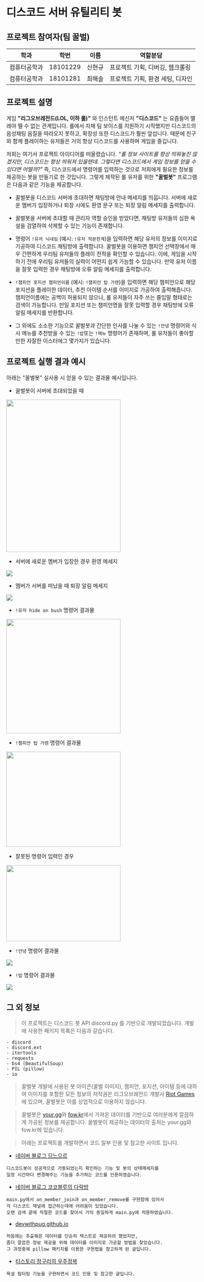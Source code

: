 # 디스코드 서버 유틸리티 봇

## 프로젝트 참여자(팀 꿀벌)

| 학과         | 학번     | 이름   | 역할분담 |
| ------------ | -------- | ------ | -----|
| 컴퓨터공학과 | 18101229 | 신현규 | 프로젝트 기획, 디버깅, 웹크롤링 |
| 컴퓨터공학과 | 18101281 | 최해솔 | 프로젝트 기획, 환경 세팅, 디자인 |

## 프로젝트 설명
게임 **"리그오브레전드(LOL, 이하 롤)"** 와 인스턴트 메신저 **"디스코드"** 는 요즘들어 뗄레야 뗄 수 없는 관계입니다.
롤에서 자체 팀 보이스를 지원하기 시작했지만 디스코드의 음성채팅 음질을 따라오지 못하고, 확장성 또한 디스코드가 훨씬 앞섭니다.
때문에 친구와 함께 플레이하는 유저들은 거의 항상 디스코드를 사용하며 게임을 즐깁니다.

저희는 여기서 프로젝트 아이디어를 떠올렸습니다.
*"롤 정보 사이트를 항상 띄워놓진 않겠지만, 디스코드는 항상 띄워져 있을텐데. 그렇다면 디스코드에서 게임 정보를 얻을 수 있다면 어떨까?"*
즉, 디스코드에서 명령어를 입력하는 것으로 저희에게 필요한 정보를 제공하는 봇을 만들기로 한 것입니다.
그렇게 제작된 롤 유저를 위한 **"꿀벌봇"** 프로그램은 다음과 같은 기능을 제공합니다.

- 꿀벌봇을 디스코드 서버에 초대하면 채팅방에 안내 메세지를 띄웁니다. 서버에 새로운 멤버가 입장하거나 퇴장 시에도 환영 문구 또는 퇴장 알림 메세지를 출력합니다.

- 꿀벌봇을 서버에 초대할 때 관리자 역할 승인을 받았다면, 채팅방 유저들의 심한 욕설을 검열하여 삭제할 수 있는 기능이 존재합니다.

- 명령어 `!유저 닉네임` (예시: `!유저 적분한계`)을 입력하면 해당 유저의 정보를 이미지로 가공하여 디스코드 채팅방에 출력합니다.
꿀벌봇을 이용하면 챔피언 선택창에서 매우 간편하게 우리팀 유저들의 플레이 전적을 확인할 수 있습니다.
이에, 게임을 시작하기 전에 우리팀 유저들의 실력이 어떤지 쉽게 가늠할 수 있습니다. 만약 유저 이름을 잘못 입력한 경우 채팅방에 오류 알림 메세지를 출력합니다.

- `!챔피언 포지션 챔피언이름` (예시: `!챔피언 탑 가렌`)을 입력하면 해당 챔피언으로 해당 포지션을 플레이한 데이터, 추천 아이템 순서를 이미지로 가공하여 출력해줍니다.
챔피언이름에는 공백이 허용되지 않으나, 롤 유저들이 자주 쓰는 줄임말 형태로는 검색이 가능합니다. 만일 포지션 또는 챔피언명을 잘못 입력할 경우 채팅방에 오류 알림 메세지를 반환합니다.

- 그 외에도 소소한 기능으로 꿀벌봇과 간단한 인사를 나눌 수 있는 `!안녕` 명령어와 식사 메뉴를 추천받을 수 있는 `!밥`또는 `!메뉴` 명령어가 존재하며,
롤 유저들이 좋아할만한 자잘한 이스터에그 몇가지가 있습니다.

## 프로젝트 실행 결과 예시
아래는 "꿀벌봇" 실사용 시 얻을 수 있는 결과물 예시입니다.

- 꿀벌봇이 서버에 초대되었을 때
<img src="https://user-images.githubusercontent.com/81071456/146804917-c8575b6d-7d82-4dab-874a-8eeb9d634241.PNG" width="300" height="400"/>

- 서버에 새로운 멤버가 입장한 경우 환영 메세지
<img src="https://user-images.githubusercontent.com/81071456/146806081-a5e50c6e-ffaf-4c22-addc-df1e9159006e.PNG"/>

- 멤버가 서버를 떠났을 때 퇴장 알림 메세지
<img src="https://user-images.githubusercontent.com/81071456/146805867-06568f03-8a60-4339-b520-171ecd2fe0ca.PNG"/>

- `!유저 hide on bush` 명령어 결과물
<img src="https://user-images.githubusercontent.com/81071456/146806243-ac9d6fa8-5740-47c1-a35b-1bfd16cb7412.PNG" width="300" height="300"/>

- `!챔피언 탑 가렌` 명령어 결과물
<img src="https://user-images.githubusercontent.com/81071456/146807477-7ff392cb-0167-4cc7-8dac-494417e82f52.PNG" width="300" height="250"/>

- 잘못된 명령어 입력인 경우
<img src="https://user-images.githubusercontent.com/81071456/146807732-aeb3145d-01d1-45fd-931c-9ad4820fecb7.PNG" width="300" height="200"/>

- `!안녕` 명령어 결과물
<img src="https://user-images.githubusercontent.com/81071456/146806927-9b1859e7-5ac2-456b-9885-59d63b5e2747.PNG"/>

- `!밥` 명령어 결과물
<img src="https://user-images.githubusercontent.com/81071456/146807090-526c17df-03d3-4118-abe6-d75d938ecab5.PNG"/>

## 그 외 정보

>이 프로젝트는 디스코드 봇 API discord.py 를 기반으로 개발되었습니다. 개발에 사용한 패키지 목록은 다음과 같습니다.

```
- discord
- discord.ext
- itertools
- requests
- bs4 (BeautifulSoup)
- PIL (pillow)
- io
```

>꿀벌봇 개발에 사용된 봇 아이콘(꿀벌 이미지), 챔피언, 포지션, 아이템 등에 대하여 이미지를 포함한 모든 정보의 저작권은
리그오브레전드 개발사 [Riot Games](https://www.riotgames.com)에 있으며, 꿀벌봇은 이를 상업적으로 이용하지 않습니다.



>꿀벌봇은 [your.gg](https://your.gg)와 [fow.kr](https://fow.kr)에서 가져온 데이터를 기반으로
여러분에게 깔끔하게 가공된 정보를 제공합니다.
꿀벌봇이 제공하는 데이터의 출처는 your.gg와 fow.kr에 있습니다.



>아래는 프로젝트를 개발하면서 코드 일부 인용 및 참고한 사이트 입니다.

- [네이버 블로그 므느으르](https://blog.naver.com/PostView.naver?blogId=seojune5383&logNo=222393633218&categoryNo=68&proxyReferer=#)
```
디스코드봇이 성공적으로 가동되었는지 확인하는 기능 및 봇의 상태메세지를
일정 시간마다 변경해주는 기능을 추가하는 코드를 인용하였습니다.
```
- [네이버 블로그 코코블루의 다락방](https://blog.naver.com/PostView.naver?blogId=6116949&logNo=221949748751&redirect=Dlog&widgetTypeCall=true&directAccess=false)
```
main.py에서 on_member_join과 on_member_remove를 구현함에 있어서 
각 디스코드 채널에 접근하는데에 어려움이 있었습니다. 
오랜 검색 끝에 적절한 코드를 찾아서 거의 동일하게 main.py에 적용하였습니다.
```
- [devwithpug.github.io](https://devwithpug.github.io/python/sabot-6/#%EC%9D%B4%EB%AF%B8%EC%A7%80%EB%A5%BC-%EB%8B%A4%EB%A3%A8%EB%8A%94-pillow-%EB%9D%BC%EC%9D%B4%EB%B8%8C%EB%9F%AC%EB%A6%AC)
```
처음에는 추출해온 데이터를 단순히 텍스트로 제공하려 했었지만, 
좀더 깔끔한 정보 제공을 위해 데이터를 이미지로 가공할 방법을 찾았습니다. 
그 과정중에 pillow 패키지를 이용한 구현법을 참고하게 된 글입니다.
```
- [티스토리 정구리의 우주정복](https://j-ungry.tistory.com/180?category=894695)
```
욕설 필터링 기능을 구현하면서 코드 인용 및 참고한 글입니다.
```
